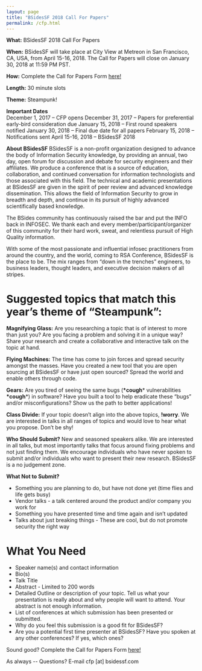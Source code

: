 ```yaml
---
layout: page
title: "BSidesSF 2018 Call For Papers"
permalink: /cfp.html
--- 
```


**What:** BSidesSF 2018 Call For Papers

**When:** BSidesSF will take place at City View at Metreon in San Francisco, CA, USA, from April 15-16, 2018.  The Call for Papers will close on January 30, 2018 at 11:59 PM PST.

**How:** Complete the Call for Papers Form [here!](https://docs.google.com/forms/d/e/1FAIpQLSeHe0wEubiN0SJzZo0V8xyB6fvjw8O1Do3Cs3Ao3fGO-GtQ2Q/viewform)

**Length:** 30 minute slots

**Theme:** Steampunk!

**Important Dates**  
December 1, 2017 – CFP opens
December 31, 2017 – Papers for preferential early-bird consideration due
January 15, 2018 – First round speakers notified
January 30, 2018 – Final due date for all papers
February 15, 2018 – Notifications sent
April 15-16, 2018 – BSidesSF 2018
 

**About BSidesSF**
BSidesSF is a non-profit organization designed to advance the body of Information Security knowledge, by providing an annual, two day, open forum for discussion and debate for security engineers and their affiliates. We produce a conference that is a source of education, collaboration, and continued conversation for information technologists and those associated with this field. The technical and academic presentations at BSidesSF are given in the spirit of peer review and advanced knowledge dissemination. This allows the field of Information Security to grow in breadth and depth, and continue in its pursuit of highly advanced scientifically based knowledge.

The BSides community has continuously raised the bar and put the INFO back in INFOSEC. We thank each and every member/participant/organizer of this community for their hard work, sweat, and relentless pursuit of High Quality information.

With some of the most passionate and influential infosec practitioners from around the country, and the world, coming to RSA Conference, BSidesSF is the place to be. The mix ranges from “down in the trenches” engineers, to business leaders, thought leaders, and executive decision makers of all stripes.

# Suggested topics that match this year’s theme of “Steampunk”:

**Magnifying Glass:** Are you researching a topic that is of interest to more than just you?  Are you facing a problem and solving it in a unique way?  Share your research and create a collaborative and interactive talk on the topic at hand.

**Flying Machines:** The time has come to join forces and spread security amongst the masses.  Have you created a new tool that you are open sourcing at BSidesSF or have just open sourced?  Spread the world and enable others through code.

**Gears:** Are you tired of seeing the same bugs (**\*cough**\* vulnerabilities **\*cough**\*) in software?  Have you built a tool to help eradicate these “bugs” and/or misconfigurations?  Show us the path to better applications!

**Class Divide:** If your topic doesn’t align into the above topics, **!worry**.  We are interested in talks in all ranges of topics and would love to hear what you propose.  Don’t be shy!

**Who Should Submit?**
New and seasoned speakers alike.  We are interested in all talks, but most importantly talks that focus around fixing problems and not just finding them.  We encourage individuals who have never spoken to submit and/or individuals who want to present their new research.  BSidesSF is a no judgement zone.

**What Not to Submit?**
- Something you are planning to do, but have not done yet (time flies and life gets busy)
- Vendor talks - a talk centered around the product and/or company you work for
- Something you have presented time and time again and isn’t updated
- Talks about just breaking things - These are cool, but do not promote security the right way

# What You Need
- Speaker name(s) and contact information
- Bio(s)
- Talk Title
- Abstract - Limited to 200 words
- Detailed Outline or description of your topic.  Tell us what your presentation is really about and why people will want to attend.  Your abstract is not enough information.
- List of conferences at which submission has been presented or submitted.
- Why do you feel this submission is a good fit for BSidesSF?
- Are you a potential first time presenter at BSidesSF? Have you spoken at any other conferences? If yes, which ones?

Sound good? Complete the Call for Papers Form [here!](https://docs.google.com/forms/d/e/1FAIpQLSeHe0wEubiN0SJzZo0V8xyB6fvjw8O1Do3Cs3Ao3fGO-GtQ2Q/viewform)

As always -- Questions? E-mail cfp [at] bsidessf.com